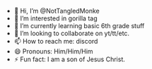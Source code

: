 - 👋 Hi, I’m @NotTangledMonke
- 👀 I’m interested in gorilla tag
- 🌱 I’m currently learning basic 6th grade stuff
- 💞️ I’m looking to collaborate on yt/tt/etc.
- 📫 How to reach me: discord
- 😄 Pronouns: Him/Him/Him
- ⚡ Fun fact: I am a son of Jesus Christ.
